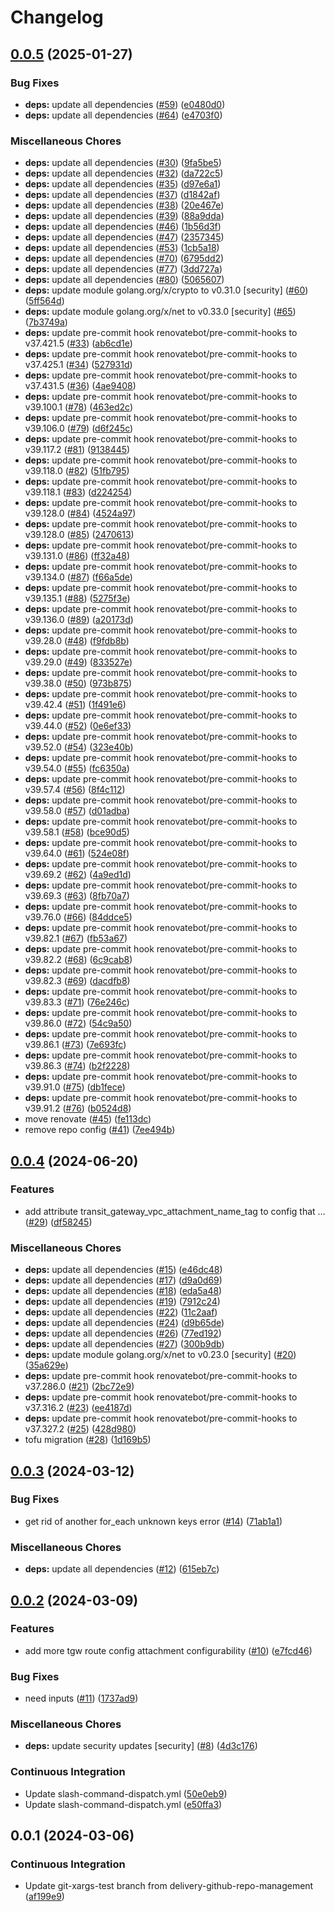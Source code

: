 # Changelog

## [0.0.5](https://github.com/defenseunicorns/terraform-aws-transit-gateway/compare/v0.0.4...v0.0.5) (2025-01-27)


### Bug Fixes

* **deps:** update all dependencies ([#59](https://github.com/defenseunicorns/terraform-aws-transit-gateway/issues/59)) ([e0480d0](https://github.com/defenseunicorns/terraform-aws-transit-gateway/commit/e0480d0bce6ef1f9461dc527201336b3ef13362d))
* **deps:** update all dependencies ([#64](https://github.com/defenseunicorns/terraform-aws-transit-gateway/issues/64)) ([e4703f0](https://github.com/defenseunicorns/terraform-aws-transit-gateway/commit/e4703f0cf3fceed6a678cfab1d5eb2722d4a0eed))


### Miscellaneous Chores

* **deps:** update all dependencies ([#30](https://github.com/defenseunicorns/terraform-aws-transit-gateway/issues/30)) ([9fa5be5](https://github.com/defenseunicorns/terraform-aws-transit-gateway/commit/9fa5be57907b09c223cbf0d9e3821a87d14a6371))
* **deps:** update all dependencies ([#32](https://github.com/defenseunicorns/terraform-aws-transit-gateway/issues/32)) ([da722c5](https://github.com/defenseunicorns/terraform-aws-transit-gateway/commit/da722c5a04ebf6afaa3a79eb62e7acc06fde6dd8))
* **deps:** update all dependencies ([#35](https://github.com/defenseunicorns/terraform-aws-transit-gateway/issues/35)) ([d97e6a1](https://github.com/defenseunicorns/terraform-aws-transit-gateway/commit/d97e6a199ef1e4032d96ea5017e66462bb643578))
* **deps:** update all dependencies ([#37](https://github.com/defenseunicorns/terraform-aws-transit-gateway/issues/37)) ([d1842af](https://github.com/defenseunicorns/terraform-aws-transit-gateway/commit/d1842af306756eaf0bee20eec20a644771cb020b))
* **deps:** update all dependencies ([#38](https://github.com/defenseunicorns/terraform-aws-transit-gateway/issues/38)) ([20e467e](https://github.com/defenseunicorns/terraform-aws-transit-gateway/commit/20e467e1e04fde85a1d8df6fce3fd4be25015584))
* **deps:** update all dependencies ([#39](https://github.com/defenseunicorns/terraform-aws-transit-gateway/issues/39)) ([88a9dda](https://github.com/defenseunicorns/terraform-aws-transit-gateway/commit/88a9ddae01af3582a45701ea112ed3096f9c9566))
* **deps:** update all dependencies ([#46](https://github.com/defenseunicorns/terraform-aws-transit-gateway/issues/46)) ([1b56d3f](https://github.com/defenseunicorns/terraform-aws-transit-gateway/commit/1b56d3f58dd51c14baa066404b7271abd4062c0b))
* **deps:** update all dependencies ([#47](https://github.com/defenseunicorns/terraform-aws-transit-gateway/issues/47)) ([2357345](https://github.com/defenseunicorns/terraform-aws-transit-gateway/commit/235734523e4430a9559ea3d4fa37568e9bd367fc))
* **deps:** update all dependencies ([#53](https://github.com/defenseunicorns/terraform-aws-transit-gateway/issues/53)) ([1cb5a18](https://github.com/defenseunicorns/terraform-aws-transit-gateway/commit/1cb5a18e8937cc26165130c72e140bd0c81c8a5f))
* **deps:** update all dependencies ([#70](https://github.com/defenseunicorns/terraform-aws-transit-gateway/issues/70)) ([6795dd2](https://github.com/defenseunicorns/terraform-aws-transit-gateway/commit/6795dd2c7b12e9c36527c89e2a6e876feffc38ca))
* **deps:** update all dependencies ([#77](https://github.com/defenseunicorns/terraform-aws-transit-gateway/issues/77)) ([3dd727a](https://github.com/defenseunicorns/terraform-aws-transit-gateway/commit/3dd727a73baa3d4394ab1c3a268b7ecc056049d6))
* **deps:** update all dependencies ([#80](https://github.com/defenseunicorns/terraform-aws-transit-gateway/issues/80)) ([5065607](https://github.com/defenseunicorns/terraform-aws-transit-gateway/commit/50656075f846c101e15e8a7befd23a659435f1bc))
* **deps:** update module golang.org/x/crypto to v0.31.0 [security] ([#60](https://github.com/defenseunicorns/terraform-aws-transit-gateway/issues/60)) ([5ff564d](https://github.com/defenseunicorns/terraform-aws-transit-gateway/commit/5ff564d807f0050038af476d247625b61e87a749))
* **deps:** update module golang.org/x/net to v0.33.0 [security] ([#65](https://github.com/defenseunicorns/terraform-aws-transit-gateway/issues/65)) ([7b3749a](https://github.com/defenseunicorns/terraform-aws-transit-gateway/commit/7b3749ae707327ee1cefedad2f9efb1ac8778d9a))
* **deps:** update pre-commit hook renovatebot/pre-commit-hooks to v37.421.5 ([#33](https://github.com/defenseunicorns/terraform-aws-transit-gateway/issues/33)) ([ab6cd1e](https://github.com/defenseunicorns/terraform-aws-transit-gateway/commit/ab6cd1e39c86dd2f23dff26b3e9585a13abe67f5))
* **deps:** update pre-commit hook renovatebot/pre-commit-hooks to v37.425.1 ([#34](https://github.com/defenseunicorns/terraform-aws-transit-gateway/issues/34)) ([527931d](https://github.com/defenseunicorns/terraform-aws-transit-gateway/commit/527931d5057d4f7b2e315ea15e48d021341408ed))
* **deps:** update pre-commit hook renovatebot/pre-commit-hooks to v37.431.5 ([#36](https://github.com/defenseunicorns/terraform-aws-transit-gateway/issues/36)) ([4ae9408](https://github.com/defenseunicorns/terraform-aws-transit-gateway/commit/4ae9408489dd39702facc9934d77d938db2d4c6a))
* **deps:** update pre-commit hook renovatebot/pre-commit-hooks to v39.100.1 ([#78](https://github.com/defenseunicorns/terraform-aws-transit-gateway/issues/78)) ([463ed2c](https://github.com/defenseunicorns/terraform-aws-transit-gateway/commit/463ed2c215a605e14f02202168ee6bad6ba1cfe9))
* **deps:** update pre-commit hook renovatebot/pre-commit-hooks to v39.106.0 ([#79](https://github.com/defenseunicorns/terraform-aws-transit-gateway/issues/79)) ([d6f245c](https://github.com/defenseunicorns/terraform-aws-transit-gateway/commit/d6f245ccc8b5c0be346a2a16aa7974e80739eb8b))
* **deps:** update pre-commit hook renovatebot/pre-commit-hooks to v39.117.2 ([#81](https://github.com/defenseunicorns/terraform-aws-transit-gateway/issues/81)) ([9138445](https://github.com/defenseunicorns/terraform-aws-transit-gateway/commit/91384453818af6dd6a181491e2fd5bf59ebcd9d5))
* **deps:** update pre-commit hook renovatebot/pre-commit-hooks to v39.118.0 ([#82](https://github.com/defenseunicorns/terraform-aws-transit-gateway/issues/82)) ([51fb795](https://github.com/defenseunicorns/terraform-aws-transit-gateway/commit/51fb7952a37e2354b9f9707fa479d186c62ee1e1))
* **deps:** update pre-commit hook renovatebot/pre-commit-hooks to v39.118.1 ([#83](https://github.com/defenseunicorns/terraform-aws-transit-gateway/issues/83)) ([d224254](https://github.com/defenseunicorns/terraform-aws-transit-gateway/commit/d224254b98830f1a22f9656d95d9867e9e0b3c16))
* **deps:** update pre-commit hook renovatebot/pre-commit-hooks to v39.128.0 ([#84](https://github.com/defenseunicorns/terraform-aws-transit-gateway/issues/84)) ([4524a97](https://github.com/defenseunicorns/terraform-aws-transit-gateway/commit/4524a9789401ade038866dabe61b6c3334013add))
* **deps:** update pre-commit hook renovatebot/pre-commit-hooks to v39.128.0 ([#85](https://github.com/defenseunicorns/terraform-aws-transit-gateway/issues/85)) ([2470613](https://github.com/defenseunicorns/terraform-aws-transit-gateway/commit/247061387e2c57ca340601861f0e4612156f144b))
* **deps:** update pre-commit hook renovatebot/pre-commit-hooks to v39.131.0 ([#86](https://github.com/defenseunicorns/terraform-aws-transit-gateway/issues/86)) ([ff32a48](https://github.com/defenseunicorns/terraform-aws-transit-gateway/commit/ff32a482d32097a1a4d495032395684ada5028d7))
* **deps:** update pre-commit hook renovatebot/pre-commit-hooks to v39.134.0 ([#87](https://github.com/defenseunicorns/terraform-aws-transit-gateway/issues/87)) ([f66a5de](https://github.com/defenseunicorns/terraform-aws-transit-gateway/commit/f66a5dea01c106ad904f3479635d4910049258e6))
* **deps:** update pre-commit hook renovatebot/pre-commit-hooks to v39.135.1 ([#88](https://github.com/defenseunicorns/terraform-aws-transit-gateway/issues/88)) ([5275f3e](https://github.com/defenseunicorns/terraform-aws-transit-gateway/commit/5275f3e827114d57c2aaef95ad1da1053853a7f9))
* **deps:** update pre-commit hook renovatebot/pre-commit-hooks to v39.136.0 ([#89](https://github.com/defenseunicorns/terraform-aws-transit-gateway/issues/89)) ([a20173d](https://github.com/defenseunicorns/terraform-aws-transit-gateway/commit/a20173d27359dbd0162aef4ff5c4f3e7302f303d))
* **deps:** update pre-commit hook renovatebot/pre-commit-hooks to v39.28.0 ([#48](https://github.com/defenseunicorns/terraform-aws-transit-gateway/issues/48)) ([f9fdb8b](https://github.com/defenseunicorns/terraform-aws-transit-gateway/commit/f9fdb8bb62196df32deddfe89b4a75061bfc87ec))
* **deps:** update pre-commit hook renovatebot/pre-commit-hooks to v39.29.0 ([#49](https://github.com/defenseunicorns/terraform-aws-transit-gateway/issues/49)) ([833527e](https://github.com/defenseunicorns/terraform-aws-transit-gateway/commit/833527e5983ed7c8d750e18ac2f562631622c188))
* **deps:** update pre-commit hook renovatebot/pre-commit-hooks to v39.38.0 ([#50](https://github.com/defenseunicorns/terraform-aws-transit-gateway/issues/50)) ([973b875](https://github.com/defenseunicorns/terraform-aws-transit-gateway/commit/973b87591eb52791cb19ca893e59b8d11e341185))
* **deps:** update pre-commit hook renovatebot/pre-commit-hooks to v39.42.4 ([#51](https://github.com/defenseunicorns/terraform-aws-transit-gateway/issues/51)) ([1f491e6](https://github.com/defenseunicorns/terraform-aws-transit-gateway/commit/1f491e645fed4c43d4ee985981490c4d3d145b6f))
* **deps:** update pre-commit hook renovatebot/pre-commit-hooks to v39.44.0 ([#52](https://github.com/defenseunicorns/terraform-aws-transit-gateway/issues/52)) ([0e6ef33](https://github.com/defenseunicorns/terraform-aws-transit-gateway/commit/0e6ef330cb9ffcb75db39e43b2522202e3074487))
* **deps:** update pre-commit hook renovatebot/pre-commit-hooks to v39.52.0 ([#54](https://github.com/defenseunicorns/terraform-aws-transit-gateway/issues/54)) ([323e40b](https://github.com/defenseunicorns/terraform-aws-transit-gateway/commit/323e40b1e23eeaeac49555aec56911b517b487ac))
* **deps:** update pre-commit hook renovatebot/pre-commit-hooks to v39.54.0 ([#55](https://github.com/defenseunicorns/terraform-aws-transit-gateway/issues/55)) ([fc6350a](https://github.com/defenseunicorns/terraform-aws-transit-gateway/commit/fc6350ab6052e3bc3d0c4f6659b04233894dff9f))
* **deps:** update pre-commit hook renovatebot/pre-commit-hooks to v39.57.4 ([#56](https://github.com/defenseunicorns/terraform-aws-transit-gateway/issues/56)) ([8f4c112](https://github.com/defenseunicorns/terraform-aws-transit-gateway/commit/8f4c11259ea3284c1afd0a9ec8c266488828ea55))
* **deps:** update pre-commit hook renovatebot/pre-commit-hooks to v39.58.0 ([#57](https://github.com/defenseunicorns/terraform-aws-transit-gateway/issues/57)) ([d01adba](https://github.com/defenseunicorns/terraform-aws-transit-gateway/commit/d01adba43c0ccf17e0b54af1e9ac07399f3be5d8))
* **deps:** update pre-commit hook renovatebot/pre-commit-hooks to v39.58.1 ([#58](https://github.com/defenseunicorns/terraform-aws-transit-gateway/issues/58)) ([bce90d5](https://github.com/defenseunicorns/terraform-aws-transit-gateway/commit/bce90d59d76844fbfa4e05ccb5164ed037540054))
* **deps:** update pre-commit hook renovatebot/pre-commit-hooks to v39.64.0 ([#61](https://github.com/defenseunicorns/terraform-aws-transit-gateway/issues/61)) ([524e08f](https://github.com/defenseunicorns/terraform-aws-transit-gateway/commit/524e08f55e753daa7f60b431ba5047e651b33ba6))
* **deps:** update pre-commit hook renovatebot/pre-commit-hooks to v39.69.2 ([#62](https://github.com/defenseunicorns/terraform-aws-transit-gateway/issues/62)) ([4a9ed1d](https://github.com/defenseunicorns/terraform-aws-transit-gateway/commit/4a9ed1deaf375dd5e510f54b9fb9aca082eab95d))
* **deps:** update pre-commit hook renovatebot/pre-commit-hooks to v39.69.3 ([#63](https://github.com/defenseunicorns/terraform-aws-transit-gateway/issues/63)) ([8fb70a7](https://github.com/defenseunicorns/terraform-aws-transit-gateway/commit/8fb70a75fcde916537d3ffaf1a4b09a2302e46bf))
* **deps:** update pre-commit hook renovatebot/pre-commit-hooks to v39.76.0 ([#66](https://github.com/defenseunicorns/terraform-aws-transit-gateway/issues/66)) ([84ddce5](https://github.com/defenseunicorns/terraform-aws-transit-gateway/commit/84ddce5189c05f0ace1aa444947616d60c375dba))
* **deps:** update pre-commit hook renovatebot/pre-commit-hooks to v39.82.1 ([#67](https://github.com/defenseunicorns/terraform-aws-transit-gateway/issues/67)) ([fb53a67](https://github.com/defenseunicorns/terraform-aws-transit-gateway/commit/fb53a67392a7a1935ad5d189879d5cfb9f514286))
* **deps:** update pre-commit hook renovatebot/pre-commit-hooks to v39.82.2 ([#68](https://github.com/defenseunicorns/terraform-aws-transit-gateway/issues/68)) ([6c9cab8](https://github.com/defenseunicorns/terraform-aws-transit-gateway/commit/6c9cab8e6ec559dac87b823f109c6381bdd7ed89))
* **deps:** update pre-commit hook renovatebot/pre-commit-hooks to v39.82.3 ([#69](https://github.com/defenseunicorns/terraform-aws-transit-gateway/issues/69)) ([dacdfb8](https://github.com/defenseunicorns/terraform-aws-transit-gateway/commit/dacdfb819b3528506e2e4efb3e7a17bfb52b6bd8))
* **deps:** update pre-commit hook renovatebot/pre-commit-hooks to v39.83.3 ([#71](https://github.com/defenseunicorns/terraform-aws-transit-gateway/issues/71)) ([76e246c](https://github.com/defenseunicorns/terraform-aws-transit-gateway/commit/76e246cfa224a30534ca256829c19ca9748e4284))
* **deps:** update pre-commit hook renovatebot/pre-commit-hooks to v39.86.0 ([#72](https://github.com/defenseunicorns/terraform-aws-transit-gateway/issues/72)) ([54c9a50](https://github.com/defenseunicorns/terraform-aws-transit-gateway/commit/54c9a50ac5321eab1e8896569b959dd60218d093))
* **deps:** update pre-commit hook renovatebot/pre-commit-hooks to v39.86.1 ([#73](https://github.com/defenseunicorns/terraform-aws-transit-gateway/issues/73)) ([7e693fc](https://github.com/defenseunicorns/terraform-aws-transit-gateway/commit/7e693fcfb86681f199871c17fd7c8055e0effadc))
* **deps:** update pre-commit hook renovatebot/pre-commit-hooks to v39.86.3 ([#74](https://github.com/defenseunicorns/terraform-aws-transit-gateway/issues/74)) ([b2f2228](https://github.com/defenseunicorns/terraform-aws-transit-gateway/commit/b2f2228be87023be18a12c19d3cb340ed51fbdc1))
* **deps:** update pre-commit hook renovatebot/pre-commit-hooks to v39.91.0 ([#75](https://github.com/defenseunicorns/terraform-aws-transit-gateway/issues/75)) ([db1fece](https://github.com/defenseunicorns/terraform-aws-transit-gateway/commit/db1fecef13b8a92f7bc69c9ae97883e764381c5d))
* **deps:** update pre-commit hook renovatebot/pre-commit-hooks to v39.91.2 ([#76](https://github.com/defenseunicorns/terraform-aws-transit-gateway/issues/76)) ([b0524d8](https://github.com/defenseunicorns/terraform-aws-transit-gateway/commit/b0524d8bb1f93fd7c8b742d9de8cb5afa7fde3c2))
* move renovate ([#45](https://github.com/defenseunicorns/terraform-aws-transit-gateway/issues/45)) ([fe113dc](https://github.com/defenseunicorns/terraform-aws-transit-gateway/commit/fe113dcf41885220a7f40d711e781fd4f6b8ed52))
* remove repo config ([#41](https://github.com/defenseunicorns/terraform-aws-transit-gateway/issues/41)) ([7ee494b](https://github.com/defenseunicorns/terraform-aws-transit-gateway/commit/7ee494bf212a201d175be89f4dfbcb768f571a13))

## [0.0.4](https://github.com/defenseunicorns/terraform-aws-transit-gateway/compare/v0.0.3...v0.0.4) (2024-06-20)


### Features

* add attribute transit_gateway_vpc_attachment_name_tag to config that … ([#29](https://github.com/defenseunicorns/terraform-aws-transit-gateway/issues/29)) ([df58245](https://github.com/defenseunicorns/terraform-aws-transit-gateway/commit/df5824508abe3c90bd53c18c4d1456b6365291e8))


### Miscellaneous Chores

* **deps:** update all dependencies ([#15](https://github.com/defenseunicorns/terraform-aws-transit-gateway/issues/15)) ([e46dc48](https://github.com/defenseunicorns/terraform-aws-transit-gateway/commit/e46dc4845b44d9104413af48d0026e2a33c91abd))
* **deps:** update all dependencies ([#17](https://github.com/defenseunicorns/terraform-aws-transit-gateway/issues/17)) ([d9a0d69](https://github.com/defenseunicorns/terraform-aws-transit-gateway/commit/d9a0d69f6fbc4f72b2b5e323517c2c375f46a447))
* **deps:** update all dependencies ([#18](https://github.com/defenseunicorns/terraform-aws-transit-gateway/issues/18)) ([eda5a48](https://github.com/defenseunicorns/terraform-aws-transit-gateway/commit/eda5a48f341cd2c6468336304b1a8037ae13dc75))
* **deps:** update all dependencies ([#19](https://github.com/defenseunicorns/terraform-aws-transit-gateway/issues/19)) ([7912c24](https://github.com/defenseunicorns/terraform-aws-transit-gateway/commit/7912c24e5fd564c94b897afe363f2cf1b22eff3c))
* **deps:** update all dependencies ([#22](https://github.com/defenseunicorns/terraform-aws-transit-gateway/issues/22)) ([11c2aaf](https://github.com/defenseunicorns/terraform-aws-transit-gateway/commit/11c2aafc45354e81e1b7855050bf6151ee72c076))
* **deps:** update all dependencies ([#24](https://github.com/defenseunicorns/terraform-aws-transit-gateway/issues/24)) ([d9b65de](https://github.com/defenseunicorns/terraform-aws-transit-gateway/commit/d9b65de68731ca36166c37eb1d20107b0bbf7c02))
* **deps:** update all dependencies ([#26](https://github.com/defenseunicorns/terraform-aws-transit-gateway/issues/26)) ([77ed192](https://github.com/defenseunicorns/terraform-aws-transit-gateway/commit/77ed19216d0c0e33d8d116a1556789de68156deb))
* **deps:** update all dependencies ([#27](https://github.com/defenseunicorns/terraform-aws-transit-gateway/issues/27)) ([300b9db](https://github.com/defenseunicorns/terraform-aws-transit-gateway/commit/300b9dbfcf291a187e04bc85c68fd61eff32bf75))
* **deps:** update module golang.org/x/net to v0.23.0 [security] ([#20](https://github.com/defenseunicorns/terraform-aws-transit-gateway/issues/20)) ([35a629e](https://github.com/defenseunicorns/terraform-aws-transit-gateway/commit/35a629e79a4b4ab9cf3fb4842364555025713c4c))
* **deps:** update pre-commit hook renovatebot/pre-commit-hooks to v37.286.0 ([#21](https://github.com/defenseunicorns/terraform-aws-transit-gateway/issues/21)) ([2bc72e9](https://github.com/defenseunicorns/terraform-aws-transit-gateway/commit/2bc72e99548faaafba81d487892caae82e9add53))
* **deps:** update pre-commit hook renovatebot/pre-commit-hooks to v37.316.2 ([#23](https://github.com/defenseunicorns/terraform-aws-transit-gateway/issues/23)) ([ee4187d](https://github.com/defenseunicorns/terraform-aws-transit-gateway/commit/ee4187d334e93594ae24b0ef5c55052a723201db))
* **deps:** update pre-commit hook renovatebot/pre-commit-hooks to v37.327.2 ([#25](https://github.com/defenseunicorns/terraform-aws-transit-gateway/issues/25)) ([428d980](https://github.com/defenseunicorns/terraform-aws-transit-gateway/commit/428d980c8c6c4416c083b68574c42175a12f664e))
* tofu migration ([#28](https://github.com/defenseunicorns/terraform-aws-transit-gateway/issues/28)) ([1d169b5](https://github.com/defenseunicorns/terraform-aws-transit-gateway/commit/1d169b5ae0376dcf2c6a48d6d92ead4a9c0bf134))

## [0.0.3](https://github.com/defenseunicorns/terraform-aws-transit-gateway/compare/v0.0.2...v0.0.3) (2024-03-12)


### Bug Fixes

* get rid of another for_each unknown keys error ([#14](https://github.com/defenseunicorns/terraform-aws-transit-gateway/issues/14)) ([71ab1a1](https://github.com/defenseunicorns/terraform-aws-transit-gateway/commit/71ab1a1231e4538bb9ff1d32fa36744bc521635d))


### Miscellaneous Chores

* **deps:** update all dependencies ([#12](https://github.com/defenseunicorns/terraform-aws-transit-gateway/issues/12)) ([615eb7c](https://github.com/defenseunicorns/terraform-aws-transit-gateway/commit/615eb7c463943c5ac43bb0ed1db093d656e27371))

## [0.0.2](https://github.com/defenseunicorns/terraform-aws-transit-gateway/compare/v0.0.1...v0.0.2) (2024-03-09)


### Features

* add more tgw route config attachment configurability ([#10](https://github.com/defenseunicorns/terraform-aws-transit-gateway/issues/10)) ([e7fcd46](https://github.com/defenseunicorns/terraform-aws-transit-gateway/commit/e7fcd46d5af15542d82bd41cd252a0c7240eb3ec))


### Bug Fixes

* need inputs ([#11](https://github.com/defenseunicorns/terraform-aws-transit-gateway/issues/11)) ([1737ad9](https://github.com/defenseunicorns/terraform-aws-transit-gateway/commit/1737ad91cd13e05f60fcf5395c34fcadfa1d3f6c))


### Miscellaneous Chores

* **deps:** update security updates [security] ([#8](https://github.com/defenseunicorns/terraform-aws-transit-gateway/issues/8)) ([4d3c176](https://github.com/defenseunicorns/terraform-aws-transit-gateway/commit/4d3c17636405bf5001129abdd135f30a5d4748d8))


### Continuous Integration

* Update slash-command-dispatch.yml ([50e0eb9](https://github.com/defenseunicorns/terraform-aws-transit-gateway/commit/50e0eb9ee26b0f7079b05095d32ae71acea34e7c))
* Update slash-command-dispatch.yml ([e50ffa3](https://github.com/defenseunicorns/terraform-aws-transit-gateway/commit/e50ffa3633ff8d2f70b24750e5f55d2184bc989f))

## 0.0.1 (2024-03-06)


### Continuous Integration

* Update git-xargs-test branch from delivery-github-repo-management ([af199e9](https://github.com/defenseunicorns/terraform-aws-transit-gateway/commit/af199e9dba32073e4933544c84c7466c0d7f244d))
